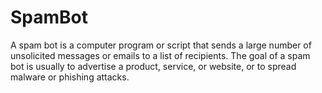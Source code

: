 # SpamBot
A spam bot is a computer program or script that sends a large number of unsolicited messages or emails to a list of recipients. The goal of a spam bot is usually to advertise a product, service, or website, or to spread malware or phishing attacks.

